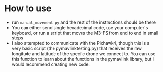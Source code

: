 # How to use
- run `manual_movement.py` and the rest of the instructions should be there
- You can either send single hexadecimal code, use your computer's keyboard, or run a script that moves the M3-FS from end to end in small steps
- I also attempted to communicate with the Pixhawk4, though this is a very basic script (the pymavlinktesting.py) that receives the raw longitude and latitude of the specfic drone we connect to. You can use this function to learn about the functions in the pymavlink library, but I would recommend creating new code.
